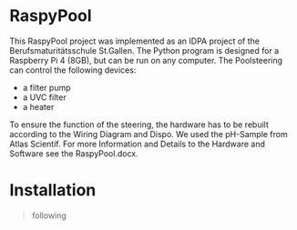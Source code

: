 # RaspyPool
This RaspyPool project was implemented as an IDPA project of the Berufsmaturitätsschule St.Gallen. The Python program is designed for a Raspberry Pi 4 (8GB), 
but can be run on any computer. The Poolsteering can control the following devices:
- a filter pump
- a UVC filter 
- a heater

To ensure the function of the steering, the hardware has to be rebuilt according to the Wiring Diagram and Dispo. We used the pH-Sample from Atlas Scientif. 
For more Information and Details to the Hardware and Software see the RaspyPool.docx.

# Installation
> following
